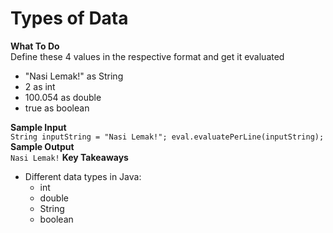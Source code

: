 # Types of Data

**What To Do**  
Define these 4 values in the respective format and get it evaluated  
  
- "Nasi Lemak!" as String
- 2 as int
- 100.054 as double
- true as boolean

**Sample Input**  
`
String inputString = "Nasi Lemak!";
eval.evaluatePerLine(inputString);
`
**Sample Output**  
`
Nasi Lemak!
`
**Key Takeaways**

- Different data types in Java: 
    - int
    - double
    - String
    - boolean
    
